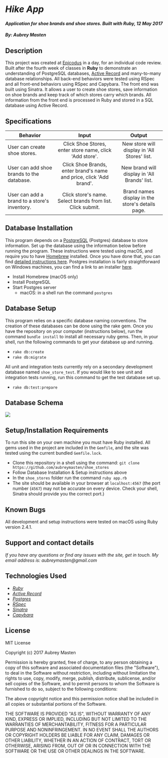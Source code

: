 # _Hike App_

#### _Application for shoe brands and shoe stores. Built with Ruby, 12 May 2017_

#### _By: **Aubrey Masten**_

## Description

This project was created at [Epicodus](https://www.epicodus.com/) in a day, for an individual code review. Built after the fourth week of classes in **Ruby** to demonstrate an understanding of PostgreSQL databases, [Active Record](https://github.com/rails/rails/tree/master/activerecord) and many-to-many database relationships. All back-end behaviors were tested using RSpec and all front-end behaviors using RSpec and Capybara. The front end was built using Sinatra. It allows a user to create shoe stores, save information on shoe brands and keep track of which stores carry which brands. All information from the front end is processed in Ruby and stored in a SQL database using Active Record.

## Specifications

| Behavior | Input | Output |
|----------|:-----:|:------:|
| User can create shoe stores. | Click Shoe Stores, enter store name, click 'Add store'. | New store will display in 'All Stores' list. |
| User can add shoe brands to the database. | Click Shoe Brands, enter brand's name and price, click 'Add brand'. | New brand will display in 'All Brands' list. |
| User can add a brand to a store's inventory. | Click store's name. Select brands from list. Click submit. | Brand names display in the store's details page. |

## Database Installation

This program depends on a [PostgreSQL](https://www.postgresql.org/) (Postgres) database to store information. Set up the database using the information below before running the program. These instructions were tested using macOS, and require you to have [Homebrew](https://brew.sh/) installed. Once you have done that, you can find [detailed instructions here](https://www.learnhowtoprogram.com/ruby/ruby-database-basics/installing-postgres-7fb0cff7-a0f5-4b61-a0db-8a928b9f67ef). Postgres installation is fairly straightforward on Windows machines, you can find a link to an installer [here](https://www.enterprisedb.com/downloads/postgres-postgresql-downloads#windows).

* Install Homebrew (macOS only)
* Install PostgreSQL
* Start Postgres server
  * macOS: in a shell run the command `postgres`

## Database Setup

This program relies on a specific database naming conventions. The creation of these databases can be done using the rake gem. Once you have the repository on your computer (instructions below), run the command `bundle install` to install all necessary ruby gems. Then, in your shell, run the following commands to get your database up and running.

  * `rake db:create`
  * `rake db:migrate`

All unit and integration tests currently rely on a secondary development database named `shoe_store_test`. If you would like to see unit and integration tests running, run this command to get the test database set up.

 * `rake db:test:prepare`

## Database Schema

<img src="http://i.imgur.com/jOT8dxK.png" />

## Setup/Installation Requirements

To run this site on your own machine you must have Ruby installed. All gems used in the project are included in the `Gemfile`, and the site was tested using the current bundled `Gemfile.lock`.

* Clone this repository in a shell using the command:
`git clone https://github.com/aubreymasten/shoe_stores`
* Follow Database Installation & Setup instructions above
* In the `shoe_stores` folder run the command `ruby app.rb`
* The site should be available in your browser at `localhost:4567` (the port number (`4567`) may not be accurate on every device. Check your shell, Sinatra should provide you the correct port.)

## Known Bugs

All development and setup instructions were tested on macOS using Ruby version 2.4.1.

## Support and contact details

_If you have any questions or find any issues with the site, get in touch. My email address is: aubreymasten@gmail.com_

## Technologies Used

* _[Ruby](https://www.ruby-lang.org/en/)_
* _[Active Record](https://github.com/rails/rails/tree/master/activerecord)_
* _[Postgres](https://www.postgresql.org/)_
* _[RSpec](http://rspec.info/)_
* _[Sinatra](http://www.sinatrarb.com/)_
* _[Capybara](https://teamcapybara.github.io/capybara/)_

## License

MIT License

Copyright (c) 2017 Aubrey Masten

Permission is hereby granted, free of charge, to any person obtaining a copy
of this software and associated documentation files (the "Software"), to deal
in the Software without restriction, including without limitation the rights
to use, copy, modify, merge, publish, distribute, sublicense, and/or sell
copies of the Software, and to permit persons to whom the Software is
furnished to do so, subject to the following conditions:

The above copyright notice and this permission notice shall be included in all
copies or substantial portions of the Software.

THE SOFTWARE IS PROVIDED "AS IS", WITHOUT WARRANTY OF ANY KIND, EXPRESS OR
IMPLIED, INCLUDING BUT NOT LIMITED TO THE WARRANTIES OF MERCHANTABILITY,
FITNESS FOR A PARTICULAR PURPOSE AND NONINFRINGEMENT. IN NO EVENT SHALL THE
AUTHORS OR COPYRIGHT HOLDERS BE LIABLE FOR ANY CLAIM, DAMAGES OR OTHER
LIABILITY, WHETHER IN AN ACTION OF CONTRACT, TORT OR OTHERWISE, ARISING FROM,
OUT OF OR IN CONNECTION WITH THE SOFTWARE OR THE USE OR OTHER DEALINGS IN THE
SOFTWARE.

